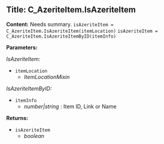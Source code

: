 ## Title: C_AzeriteItem.IsAzeriteItem

**Content:**
Needs summary.
`isAzeriteItem = C_AzeriteItem.IsAzeriteItem(itemLocation)`
`isAzeriteItem = C_AzeriteItem.IsAzeriteItemByID(itemInfo)`

**Parameters:**

*IsAzeriteItem:*
- `itemLocation`
  - *ItemLocationMixin*

*IsAzeriteItemByID:*
- `itemInfo`
  - *number|string* : Item ID, Link or Name

**Returns:**
- `isAzeriteItem`
  - *boolean*